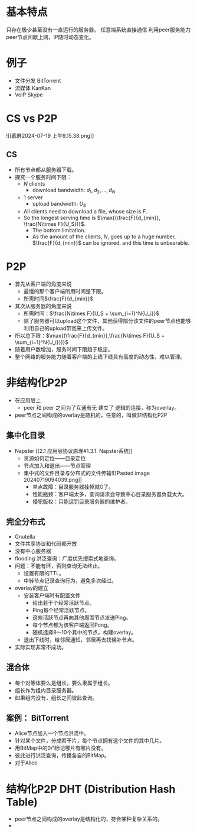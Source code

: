 # 基本特点
只存在极少甚至没有一直运行的服务器。
任意端系统直接通信
利用peer服务能力
peer节点间歇上网，IP随时动态变化。
# 例子
- 文件分发 BitTorrent
- 流媒体 KanKan
- VoIP Skype
# CS vs P2P
![[截屏2024-07-19 上午9.15.38.png]]
## CS
- 所有节点都从服务器下载。
- 探究一个服务时间下限：
	- $N$ clients
		- download bandwidth: ${d_1, d_2, ..., d_N}$
	- $1$ server
		- upload bandwidth: $U_S$
	- All clients need to download a file, whose size is $F$.
	- So the longest serving time is $\max{(\frac{F}{d_{min}}, \frac{N\times F}{U_S})}$.
		- The bottom limitation.
		- As the amount of the clients, $N$, goes up to a huge number, $\frac{F}{d_{min}}$ can be ignored, and this time is unbearable.
# P2P
- 首先从客户端的角度来说
	- 最慢的那个客户端所用时间是下限。
	- 所需时间$\frac{F}{d_{min}}$
- 其次从服务器的角度来说
	- 所需时间：$\frac{N\times F}{U_S + \sum_{i=1}^N{U_i}}$
	- 除了服务器可以upload这个文件，其他获得部分该文件的peer节点也能够利用自己的upload带宽来上传文件。
- 所以总下限：$\max{(\frac{F}{d_{min}},\frac{N\times F}{U_S + \sum_{i=1}^N{U_i}})}$
- 随着用户数增加，服务时间下限趋于稳定。
- 整个网络的服务能力随着客户端的上线下线具有高度的动态性，难以管理。
# 非结构化P2P
- 在应用层上
	- peer 和 peer 之间为了互通有无 建立了 逻辑的连接，称为overlay。
- peer节点之间构成的overlay是随机的，任意的，叫做非结构化P2P
## 集中化目录 
- Napster [[2.1 应用层协议原理#1.3.1. Napster系统]]
	- 资源如何定位——目录定位
	- 节点加入和退出——节点管理
	- 集中式的文件目录与分布式的文件传输![[Pasted image 20240719094039.png]]
		- 单点故障：目录服务器挂掉就G了。
		- 性能瓶颈：客户端太多，查询请求会导致中心目录服务器负载太大。
		- 侵犯版权：只能惩罚目录服务器的维护者。
## 完全分布式
- Gnutella
- 文件共享协议和代码都开放
- 没有中心服务器
- flooding 洪泛查询：广度优先搜索式地查询。
- 问题：不能有环，否则查询无法终止。
	- 设置有限的TTL。
	- 中转节点记录查询行为，避免多次经过。
- overlay的建立
	- 安装客户端时有配置文件
		- 给出若干个经常活跃节点。
		- Ping每个经常活跃节点。
		- 这些活跃节点再向其他周围节点发送Ping。
		- 每个节点都为该客户端返回Pong。
		- 随机选择8～10个其中的节点，构建overlay。
	- 退出下线时，给邻居通知，邻居再去找候补节点。
- 实际实现非常不成功。
## 混合体
- 每个对等体要么是组长，要么隶属于组长。
- 组长作为组内目录服务器。
- 如果组内没有，组长之间彼此查询。
## 案例： BitTorrent
- Alice节点加入一个节点洪流中。
- 针对某个文件，分成若干片，每个节点拥有这个文件的其中几片。
- 用BitMap中的0/1标记哪片有哪片没有。
- 彼此进行洪泛查询，传播各自的BitMap。
- 对于Alice
# 结构化P2P  DHT (Distribution Hash Table)
- peer节点之间构成的overlay是结构化的，符合某种复杂关系的。
- 